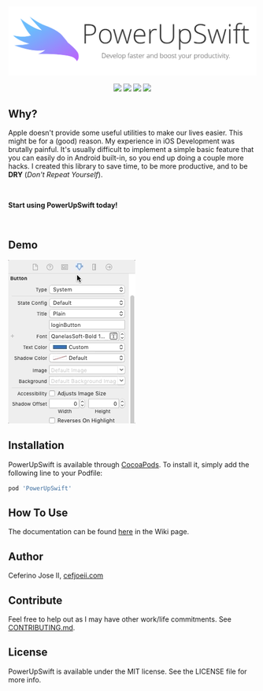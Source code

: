 <!--[![CI Status](https://img.shields.io/travis/cefjoeii/PowerUpSwift.svg?style=flat)](https://travis-ci.org/cefjoeii/PowerUpSwift)-->

<p align="center">
  <img src="Screenshots/PowerUpSwift.png" alt="PowerUpSwift" width="auto" height="auto" />
</p>

<p align="center">
  <img src="https://img.shields.io/cocoapods/v/PowerUpSwift.svg?style=flat" />
  <img src="https://img.shields.io/cocoapods/l/PowerUpSwift.svg?style=flat" />
  <img src="https://img.shields.io/cocoapods/p/PowerUpSwift.svg?style=flat" />
  <img src="https://img.shields.io/badge/language-american%20english-red.svg" />
</p>

<!--## Example

To run the example project, clone the repo, and run `pod install` from the Example directory first.

## Requirements-->

## Why?
Apple doesn't provide some useful utilities to make our lives easier. This might be for a (good) reason.
My experience in iOS Development was brutally painful. It's usually difficult to implement a
simple basic feature that you can easily do in Android built-in, so you end up doing a couple more hacks. 
I created this library to save time, to be more productive, and to be **DRY** (*Don't Repeat Yourself*).

<br>

**Start using PowerUpSwift today!**

<br>

## Demo
<img src="Screenshots/Demo.gif" alt="PowerUpSwift" width="auto" height="auto" />

## Installation

PowerUpSwift is available through [CocoaPods](https://cocoapods.org/pods/PowerUpSwift). To install
it, simply add the following line to your Podfile:

```ruby
pod 'PowerUpSwift'
```

## How To Use

The documentation can be found [here](https://github.com/PowerUpX/PowerUpSwift/wiki) in the Wiki page.

## Author

Ceferino Jose II, [cefjoeii.com](https://cefjoeii.com)

## Contribute

Feel free to help out as I may have other work/life commitments. See [CONTRIBUTING.md](CONTRIBUTING.md).

## License

PowerUpSwift is available under the MIT license. See the LICENSE file for more info.

